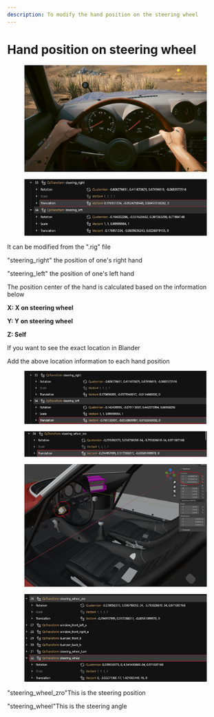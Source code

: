 ```yaml
---
description: To modify the hand position on the steering wheel
---
```


# Hand position on steering wheel

<figure><img src="../../../../.gitbook/assets/image (280).png" alt=""><figcaption></figcaption></figure>

<figure><img src="../../../../.gitbook/assets/image (281).png" alt=""><figcaption></figcaption></figure>

It can be modified from the ".rig" file

"steering\_right" the position of one's right hand

"steering\_left" the position of one's left hand



The position center of the hand is calculated based on the information below&#x20;

**X: X on steering wheel**&#x20;

**Y: Y on steering wheel**&#x20;

**Z: Self**

If you want to see the exact location in Blander

Add the above location information to each hand position

<figure><img src="../../../../.gitbook/assets/image (1).png" alt=""><figcaption></figcaption></figure>

<figure><img src="../../../../.gitbook/assets/image (3).png" alt=""><figcaption></figcaption></figure>

<figure><img src="../../../../.gitbook/assets/image (2).png" alt=""><figcaption></figcaption></figure>

<figure><img src="../../../../.gitbook/assets/image (4).png" alt=""><figcaption></figcaption></figure>

"steering\_wheel\_zro"This is the steering position

"steering\_wheel"This is the steering angle
